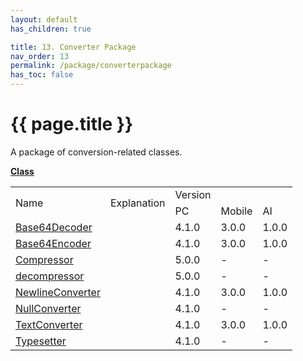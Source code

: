 ```yaml
---
layout: default
has_children: true

title: 13. Converter Package
nav_order: 13
permalink: /package/converterpackage
has_toc: false
---
```


# {{ page.title }}

A package of conversion-related classes.

<u><b>Class</b></u>

<table>
    <tr>
        <td rowspan="2">Name</td>
        <td rowspan="2">Explanation</td>
        <td>Version</td>
    </tr>
    <tr>
        <td>PC</td>
        <td>Mobile</td>
        <td>AI</td>
    </tr>
    <tr>
        <td><a href="/package/converterpackage/base64decoder">Base64Decoder</a></td>
        <td></td>
        <td>4.1.0</td>
        <td>3.0.0</td>
        <td>1.0.0</td>
    </tr>
    <tr>
        <td><a href="/package/converterpackage/base64encoder">Base64Encoder</a></td>
        <td></td>
        <td>4.1.0</td>
        <td>3.0.0</td>
        <td>1.0.0</td>
    </tr>
    <tr>
        <td><a href="/package/converterpackage/compressor">Compressor</a></td>
        <td></td>
        <td>5.0.0</td>
        <td>-</td>
        <td>-</td>
    </tr>
    <tr>
        <td><a href="/package/converterpackage/decompressor">decompressor</a></td>
        <td></td>
        <td>5.0.0</td>
        <td>-</td>
        <td>-</td>
    </tr>
    <tr>
        <td><a href="/package/converterpackage/newlineconverter">NewlineConverter</a></td>
        <td></td>
        <td>4.1.0</td>
        <td>3.0.0</td>
        <td>1.0.0</td>
    </tr>
    <tr>
        <td><a href="/package/converterpackage/nullconverter">NullConverter</a></td>
        <td></td>
        <td>4.1.0</td>
        <td>-</td>
        <td>-</td>
    </tr>
    <tr>
        <td><a href="/package/converterpackage/textconverter">TextConverter</a></td>
        <td></td>
        <td>4.1.0</td>
        <td>3.0.0</td>
        <td>1.0.0</td>
    </tr>
    <tr>
        <td><a href="/package/converterpackage/typesetter">Typesetter</a></td>
        <td></td>
        <td>4.1.0</td>
        <td>-</td>
        <td>-</td>
    </tr>
</table>